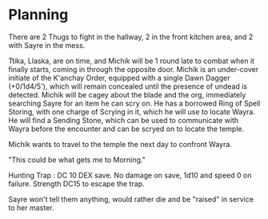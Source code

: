# Planning

There are 2 Thugs to fight in the hallway, 2 in the front kitchen area, and 2 with Sayre in the mess.

Ttika, Llaska, are on time, and Michik will be 1 round late to combat when it finally starts, coming in through the opposite door.  Michik is an under-cover initiate of the K'anchay Order, equipped with a single Dawn Dagger (+0/1d4/5'), which will remain concealed until the presence of undead is detected.  Michik will be cagey about the blade and the org, immediately searching Sayre for an item he can scry on.  He has a borrowed Ring of Spell Storing, with one charge of Scrying in it, which he will use to locate Wayra.  He will find a Sending Stone, which can be used to communicate with Wayra before the encounter and can be scryed on to locate the temple.

Michik wants to travel to the temple the next day to confront Wayra.

"This could be what gets me to Morning."



Hunting Trap : DC 10 DEX save.  No damage on save, 1d10 and speed 0 on failure.  Strength DC15 to escape the trap.



Sayre won't tell them anything, would rather die and be "raised" in service to her master.


